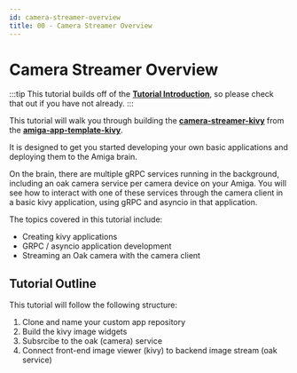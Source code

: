 ```yaml
---
id: camera-streamer-overview
title: 00 - Camera Streamer Overview
---
```


# Camera Streamer Overview

:::tip
This tutorial builds off of the
[**Tutorial Introduction**](/docs/tutorials/introduction/tutorial-introduction),
so please check that out if you have not already.
:::

This tutorial will walk you through building the [**camera-streamer-kivy**](https://github.com/farm-ng/camera-streamer)
from the [**amiga-app-template-kivy**](https://github.com/farm-ng/amiga-app-template-kivy).

It is designed to get you
started developing your own basic applications and deploying them
to the Amiga brain.

On the brain, there are multiple gRPC services running in the
background, including an oak camera service per camera device on
your Amiga.
You will see how to interact with one of these services through
the camera client in a basic kivy application,
using gRPC and asyncio in that application.

The topics covered in this tutorial include:

- Creating kivy applications
- GRPC / asyncio application development
- Streaming an Oak camera with the camera client

## Tutorial Outline

This tutorial will follow the following structure:

1. Clone and name your custom app repository
2. Build the kivy image widgets
3. Subsrcibe to the oak (camera) service
4. Connect front-end image viewer (kivy) to backend image stream (oak service)

<!--
## Block diagram

```mermaid
flowchart BT;

    subgraph kivy_window
        direction LR
        ImageTexture
    end

    subgraph AmigaOS
        OakCameraServices
        CanbusService
    end

    subgraph CameraStreamerApp
        OakCameraClient -- decoded jpeg -- ImageTexture
    end

    subgraph OakCameraServices
        direction LR
        Oak0
        Oak1
        Oak2
        Oak3
    end

    Oak0 -- streamFrames rpc -- OakCameraClient
```-->
